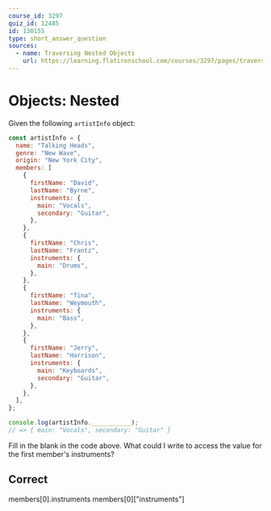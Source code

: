 ```yaml
---
course_id: 3297
quiz_id: 12485
id: 130155
type: short_answer_question
sources:
  - name: Traversing Nested Objects
    url: https://learning.flatironschool.com/courses/3297/pages/traversing-nested-objects?module_item_id=143582
---
```


# Objects: Nested

Given the following `artistInfo` object:

```javascript
const artistInfo = {
  name: "Talking Heads",
  genre: "New Wave",
  origin: "New York City",
  members: [
    {
      firstName: "David",
      lastName: "Byrne",
      instruments: {
        main: "Vocals",
        secondary: "Guitar",
      },
    },
    {
      firstName: "Chris",
      lastName: "Frantz",
      instruments: {
        main: "Drums",
      },
    },
    {
      firstName: "Tina",
      lastName: "Weymouth",
      instruments: {
        main: "Bass",
      },
    },
    {
      firstName: "Jerry",
      lastName: "Harrison",
      instruments: {
        main: "Keyboards",
        secondary: "Guitar",
      },
    },
  ],
};

console.log(artistInfo.___________);
// => { main: "Vocals", secondary: "Guitar" }
```

Fill in the blank in the code above. What could I write to access the value for
the first member's instruments?

## Correct

members[0].instruments
members[0]["instruments"]
